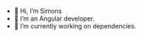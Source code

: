 - 👋 Hi, I’m Simons
- 👀 I’m an Angular developer.
- 🌱 I’m currently working on dependencies.

<!---
Simons183/Simons183 is a ✨ special ✨ repository because its `README.md` (this file) appears on your GitHub profile.
You can click the Preview link to take a look at your changes.
--->
